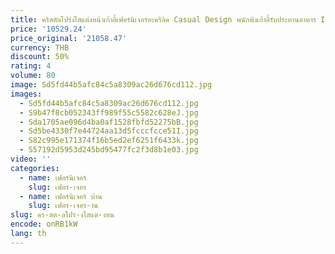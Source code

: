 ```yaml
---
title: คริสตัลโปร่งใสแต่งหน้าเก้าอี้เฟอร์นิเจอร์อะคริลิค Casual Design พนักพิงเก้าอี้รับประทานอาหาร Ins ห้องนั่งเล่นเก้าอี้โซฟาเดี่ยว
price: '10529.24'
price_original: '21058.47'
currency: THB
discount: 50%
rating: 4
volume: 80
image: Sd5fd44b5afc84c5a8309ac26d676cd112.jpg
images:
  - Sd5fd44b5afc84c5a8309ac26d676cd112.jpg
  - S9b47f8cb052343ff989f55c5582c628eJ.jpg
  - Sda1705ae096d4ba0af1528fbfd52275bB.jpg
  - Sd5be4330f7e44724aa13d5fcccfcce51I.jpg
  - S82c995e171374f16b5ed2ef6251f6433k.jpg
  - S57192d5953d245bd95477fc2f3d8b1e03.jpg
video: ''
categories:
  - name: เฟอร์นิเจอร์
    slug: เฟอร-เจอร
  - name: เฟอร์นิเจอร์ บ้าน
    slug: เฟอร-เจอร-าน
slug: คร-สต-ลโปร-งใสแต-งหน
encode: onRB1kW
lang: th
---
```

  